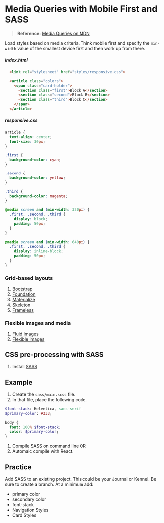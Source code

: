 # Media Queries with Mobile First and SASS

> **Reference:** [Media Queries on MDN](https://developer.mozilla.org/en-US/docs/Web/Guide/CSS/Media_queries)

Load styles based on media criteria. Think mobile first and specify the `min-width` value of the smallest device first and then work up from there.

##### index.html

```html
  <link rel="stylesheet" href="styles/responsive.css">

  <article class="colors">
    <span class="card-holder">
      <section class="first">Block A</section>
      <section class="second">Block B</section>
      <section class="third">Block C</section>
    </span>
  </article>
```

##### responsive.css

```css
article {
  text-align: center;
  font-size: 30px;
}

.first {
  background-color: cyan;
}

.second {
  background-color: yellow;
}

.third {
  background-color: magenta;
}

@media screen and (min-width: 320px) {
  .first, .second, .third {
    display: block;
    padding: 50px;
  }
}

@media screen and (min-width: 640px) {
  .first, .second, .third {
    display: inline-block;
    padding: 50px;
  }
}
```

### Grid-based layouts

1. [Bootstrap](http://getbootstrap.com/getting-started/)
2. [Foundation](http://foundation.zurb.com/)
3. [Materialize](http://materializecss.com/)
4. [Skeleton](http://getskeleton.com/)
5. [Frameless](https://github.com/jonikorpi/Frameless)



### Flexible images and media

1. [Fluid images](http://alistapart.com/article/fluid-images)
2. [Flexible images](http://webdesignerwall.com/tutorials/responsive-design-with-css3-media-queries)


## CSS pre-processing with SASS

1. Install [SASS](https://sass-lang.com/)


## Example
1. Create the `sass/main.scss` file.
2. In that file, place the following code.

```sass
$font-stack: Helvetica, sans-serif;
$primary-color: #333;

body {
  font: 100% $font-stack;
  color: $primary-color;
}
```

1. Compile SASS on command line OR
2. Automaic compile with React.

## Practice
Add SASS to an existing project. This could be your Journal or Kennel. Be sure to create a branch. At a minimum add:
* primary color
* secondary color
* font-stack
* Navigation Styles
* Card Styles




